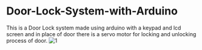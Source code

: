 # Door-Lock-System-with-Arduino
This is a Door Lock system made using arduino with a keypad and lcd screen and in place of door there is a servo motor for locking and unlocking process of door.
![1](https://user-images.githubusercontent.com/72735146/156885746-c058f4f5-2225-41e4-a552-3b05be195db7.png)
